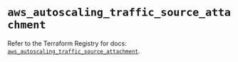 # `aws_autoscaling_traffic_source_attachment`

Refer to the Terraform Registry for docs: [`aws_autoscaling_traffic_source_attachment`](https://registry.terraform.io/providers/hashicorp/aws/5.89.0/docs/resources/autoscaling_traffic_source_attachment).

